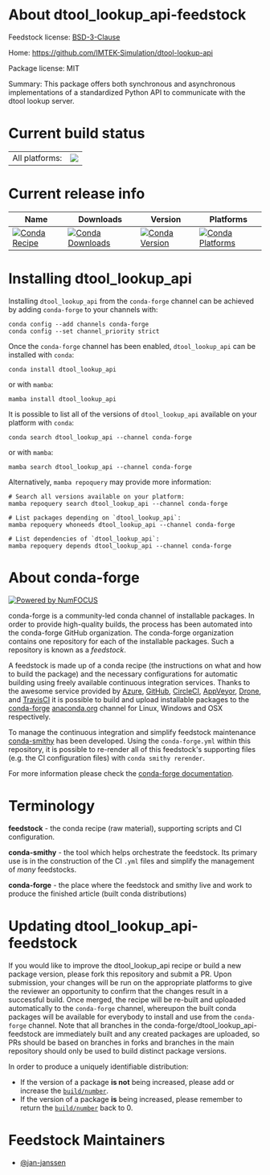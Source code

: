 About dtool_lookup_api-feedstock
================================

Feedstock license: [BSD-3-Clause](https://github.com/conda-forge/dtool_lookup_api-feedstock/blob/main/LICENSE.txt)

Home: https://github.com/IMTEK-Simulation/dtool-lookup-api

Package license: MIT

Summary: This package offers both synchronous and asynchronous implementations of a standardized Python API to communicate with the dtool lookup server.

Current build status
====================


<table><tr><td>All platforms:</td>
    <td>
      <a href="https://dev.azure.com/conda-forge/feedstock-builds/_build/latest?definitionId=13794&branchName=main">
        <img src="https://dev.azure.com/conda-forge/feedstock-builds/_apis/build/status/dtool_lookup_api-feedstock?branchName=main">
      </a>
    </td>
  </tr>
</table>

Current release info
====================

| Name | Downloads | Version | Platforms |
| --- | --- | --- | --- |
| [![Conda Recipe](https://img.shields.io/badge/recipe-dtool_lookup_api-green.svg)](https://anaconda.org/conda-forge/dtool_lookup_api) | [![Conda Downloads](https://img.shields.io/conda/dn/conda-forge/dtool_lookup_api.svg)](https://anaconda.org/conda-forge/dtool_lookup_api) | [![Conda Version](https://img.shields.io/conda/vn/conda-forge/dtool_lookup_api.svg)](https://anaconda.org/conda-forge/dtool_lookup_api) | [![Conda Platforms](https://img.shields.io/conda/pn/conda-forge/dtool_lookup_api.svg)](https://anaconda.org/conda-forge/dtool_lookup_api) |

Installing dtool_lookup_api
===========================

Installing `dtool_lookup_api` from the `conda-forge` channel can be achieved by adding `conda-forge` to your channels with:

```
conda config --add channels conda-forge
conda config --set channel_priority strict
```

Once the `conda-forge` channel has been enabled, `dtool_lookup_api` can be installed with `conda`:

```
conda install dtool_lookup_api
```

or with `mamba`:

```
mamba install dtool_lookup_api
```

It is possible to list all of the versions of `dtool_lookup_api` available on your platform with `conda`:

```
conda search dtool_lookup_api --channel conda-forge
```

or with `mamba`:

```
mamba search dtool_lookup_api --channel conda-forge
```

Alternatively, `mamba repoquery` may provide more information:

```
# Search all versions available on your platform:
mamba repoquery search dtool_lookup_api --channel conda-forge

# List packages depending on `dtool_lookup_api`:
mamba repoquery whoneeds dtool_lookup_api --channel conda-forge

# List dependencies of `dtool_lookup_api`:
mamba repoquery depends dtool_lookup_api --channel conda-forge
```


About conda-forge
=================

[![Powered by
NumFOCUS](https://img.shields.io/badge/powered%20by-NumFOCUS-orange.svg?style=flat&colorA=E1523D&colorB=007D8A)](https://numfocus.org)

conda-forge is a community-led conda channel of installable packages.
In order to provide high-quality builds, the process has been automated into the
conda-forge GitHub organization. The conda-forge organization contains one repository
for each of the installable packages. Such a repository is known as a *feedstock*.

A feedstock is made up of a conda recipe (the instructions on what and how to build
the package) and the necessary configurations for automatic building using freely
available continuous integration services. Thanks to the awesome service provided by
[Azure](https://azure.microsoft.com/en-us/services/devops/), [GitHub](https://github.com/),
[CircleCI](https://circleci.com/), [AppVeyor](https://www.appveyor.com/),
[Drone](https://cloud.drone.io/welcome), and [TravisCI](https://travis-ci.com/)
it is possible to build and upload installable packages to the
[conda-forge](https://anaconda.org/conda-forge) [anaconda.org](https://anaconda.org/)
channel for Linux, Windows and OSX respectively.

To manage the continuous integration and simplify feedstock maintenance
[conda-smithy](https://github.com/conda-forge/conda-smithy) has been developed.
Using the ``conda-forge.yml`` within this repository, it is possible to re-render all of
this feedstock's supporting files (e.g. the CI configuration files) with ``conda smithy rerender``.

For more information please check the [conda-forge documentation](https://conda-forge.org/docs/).

Terminology
===========

**feedstock** - the conda recipe (raw material), supporting scripts and CI configuration.

**conda-smithy** - the tool which helps orchestrate the feedstock.
                   Its primary use is in the construction of the CI ``.yml`` files
                   and simplify the management of *many* feedstocks.

**conda-forge** - the place where the feedstock and smithy live and work to
                  produce the finished article (built conda distributions)


Updating dtool_lookup_api-feedstock
===================================

If you would like to improve the dtool_lookup_api recipe or build a new
package version, please fork this repository and submit a PR. Upon submission,
your changes will be run on the appropriate platforms to give the reviewer an
opportunity to confirm that the changes result in a successful build. Once
merged, the recipe will be re-built and uploaded automatically to the
`conda-forge` channel, whereupon the built conda packages will be available for
everybody to install and use from the `conda-forge` channel.
Note that all branches in the conda-forge/dtool_lookup_api-feedstock are
immediately built and any created packages are uploaded, so PRs should be based
on branches in forks and branches in the main repository should only be used to
build distinct package versions.

In order to produce a uniquely identifiable distribution:
 * If the version of a package **is not** being increased, please add or increase
   the [``build/number``](https://docs.conda.io/projects/conda-build/en/latest/resources/define-metadata.html#build-number-and-string).
 * If the version of a package **is** being increased, please remember to return
   the [``build/number``](https://docs.conda.io/projects/conda-build/en/latest/resources/define-metadata.html#build-number-and-string)
   back to 0.

Feedstock Maintainers
=====================

* [@jan-janssen](https://github.com/jan-janssen/)

